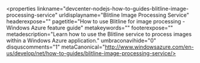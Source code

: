 <properties linkname="devcenter-nodejs-how-to-guides-blitline-image-processing-service" urldisplayname="Blitline Image Processing Service" headerexpose="" pagetitle="How to use Blitline for image processing - Windows Azure feature guide" metakeywords="" footerexpose="" metadescription="Learn how to use the Blitline service to process images within a Windows Azure application." umbraconavihide="0" disquscomments="1" metaCanonical="http://www.windowsazure.com/en-us/develop/net/how-to-guides/blitline-image-processing-service/></properties>

<div chunk="../chunks/article-left-menu.md" />

<div chunk="../../shared/chunks/blitline-main.md" />

